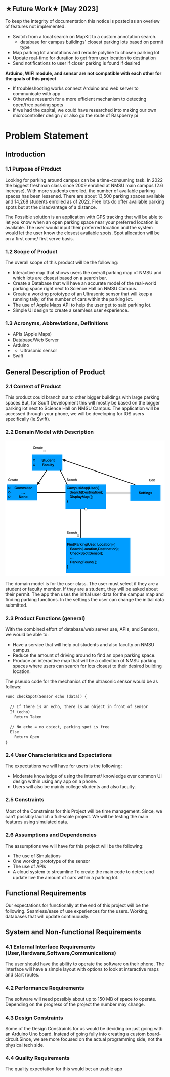 ## ★Future Work★ [May 2023]
To keep the integrity of documentation this notice is posted as an overiew of features not implemented.

* Switch from a local search on MapKit to a custom annotation search. 
    * database for campus buildings' closest parking lots based on permit type
* Map parking lot annotations and reroute polyline to chosen parking lot 
* Update real-time for duration to get from user location to destination 
* Send notifications to user if closer parking is found if desired 

**Arduino, WIFI module, and sensor are not compatible with each other for the goals of this project**
* If troubleshooting works connect Arduino and web server to communicate with app 
* Otherwise research for a more efficient mechanism to detecting open/free parking spots
* If we had the capital, we could have researched into making our own microcontroller design / or also go the route of Raspberry pi

# Problem Statement

## Introduction
### 1.1 Purpose of Product
Looking for parking around campus can be a time-consuming task. In 2022 the biggest freshman class since 2009 enrolled at NMSU main campus (2.6 increase). With more students enrolled, the number of available parking spaces has been lessened. There are about 13,500 parking spaces available and 14,268 students enrolled as of 2022. Free lots do offer available parking spots but at the disadvantage of a distance. 

The Possible solution is an application with GPS tracking that will be able to let you know when an open parking space near your preferred location is available. The user would input their preferred location and the system would let the user know the closest available spots. Spot allocation will be on a first come/ first serve basis.

### 1.2 Scope of Product
The overall scope of this product will be the following: 
* Interactive map that shows users the overall parking map of NMSU and which lots are closest based on a search bar. 
* Create a Database that will have an accurate model of the real-world parking space right next to Science Hall on NMSU Campus.
* Create a working prototype of an Ultrasonic sensor that will keep a running tally; of the number of cars within the parking lot.
* The use of Apple Maps API to help the user get to said parking lot.
* Simple UI design to create a seamless user experience.

### 1.3 Acronyms, Abbreviations, Definitions
- APIs (Apple Maps)
- Database/Web Server
- Arduino 
- - Ultrasonic sensor 
- Swift 

## General Description of Product
### 2.1 Context of Product
This product could branch out to other bigger buildings with large parking spaces.But, for Scuff Development this will mostly be based on the bigger parking lot next to Science Hall on NMSU Campus. The application will be accessed through your phone, we will be developing for IOS users specifically (ie.Swift). 

### 2.2 Domain Model with Description
![Domain Model](images/DM.png)

The domain model is for the user class. The user must select if they are a student or faculty member. If they are a student, they will be asked about their permit. The app then uses the initial user data for the campus map and finding parking functions. In the settings the user can change the initial data submitted. 

### 2.3 Product Functions (general)
With the combined effort of database/web server use, APIs, and Sensors, we would be able to:
* Have a service that will help out students and also faculty on NMSU campus. 
* Reduce the amount of driving around to find an open parking space.
* Produce an interactive map that will be a collection of NMSU parking spaces where users can search for lots closest to their desired building location. 

The pseudo code for the mechanics of the ultrasonic sensor would be as follows:

```
Func checkSpot(Sensor echo (data)) {
  
  // If there is an echo, there is an object in front of sensor
  If (echo)
    Return Taken
  
  // No echo = no object, parking spot is free
  Else
    Return Open
}
```

### 2.4 User Characteristics and Expectations
The expectations we will have for users is the following:
* Moderate knowledge of using the internet/ knowledge over common UI design within using any app on a phone.
* Users will also be mainly college students and also faculty. 

### 2.5 Constraints
Most of the Constraints for this Project will be time management. Since, we can’t possibly launch a full-scale project. We will be testing the main features using simulated data.    

### 2.6 Assumptions and Dependencies
The assumptions we will have for this project will be the following: 
* The use of Simulations
* One working prototype of the sensor
* The use of APIs 
* A cloud system to streamline 
To create the main code to detect and update live the amount of cars within a parking lot.  

## Functional Requirements
Our expectations for functionally at the end of this project will be the following. Seamless/ease of use experiences for the users. Working, databases that will update continuously. 

## System and Non-functional Requirements
### 4.1 External Interface Requirements (User,Hardware,Software,Communications)
The user should have the ability to operate the software on their phone. The interface will have a simple layout with options to look at interactive maps and start routes. 

### 4.2 Performance Requirements
The software will need possibly about up to 150 MB of space to operate. Depending on the progress of the project the number may change. 

### 4.3 Design Constraints
Some of the Design Constraints for us would be deciding on just going with an Arduino Uno board. Instead of going fully into creating a custom board-circuit.Since, we are more focused on the actual programming side, not the physical tech side.

### 4.4 Quality Requirements
The quality expectation for this would be; an usable app

